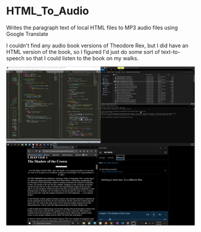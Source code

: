 # HTML_To_Audio

Writes the paragraph text of local HTML files to MP3 audio files using Google Translate

I couldn't find any audio book versions of Theodore Rex, but I did have an HTML version of the book, so I figured I'd just do some sort of text-to-speech so that I could listen to the book on my walks.

![alt text](https://github.com/treatmesubj/HTML_To_Audio/blob/main/Screenshot%20(10).png)
